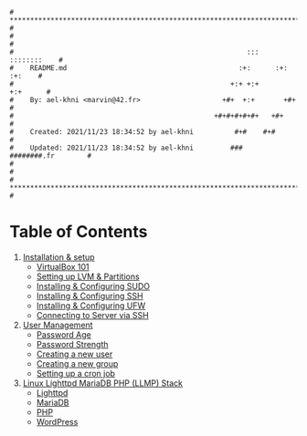```
# **************************************************************************** #
#                                                                              #
#                                                         :::      ::::::::    #
#    README.md                                          :+:      :+:    :+:    #
#                                                     +:+ +:+         +:+      #
#    By: ael-khni <marvin@42.fr>                    +#+  +:+       +#+         #
#                                                 +#+#+#+#+#+   +#+            #
#    Created: 2021/11/23 18:34:52 by ael-khni          #+#    #+#              #
#    Updated: 2021/11/23 18:34:52 by ael-khni         ###   ########.fr        #
#                                                                              #
# **************************************************************************** #
```

# Table of Contents
1. [Installation & setup](https://github.com/achrafelkhnissi/1337/blob/master/42curses/Born2beRoot/Installation_and_setup.md)
	- [VirtualBox 101](https://github.com/achrafelkhnissi/1337/blob/master/42curses/Born2beRoot/Installation_and_setup.md#virtualbox-101)
	- [Setting up LVM & Partitions](https://github.com/achrafelkhnissi/1337/blob/master/42curses/Born2beRoot/Installation_and_setup.md#born2beroot)
	- [Installing & Configuring SUDO](https://github.com/achrafelkhnissi/1337/blob/master/42curses/Born2beRoot/Installation_and_setup.md#sudo)
	- [Installing & Configuring SSH](https://github.com/achrafelkhnissi/1337/blob/master/42curses/Born2beRoot/Installation_and_setup.md#ssh)
	- [Installing & Configuring UFW](https://github.com/achrafelkhnissi/1337/blob/master/42curses/Born2beRoot/Installation_and_setup.md#ufw)
	- [Connecting to Server via SSH](https://github.com/achrafelkhnissi/1337/blob/master/42curses/Born2beRoot/Installation_and_setup.md#connecting-to-server-via-ssh)
2. [User Management](https://github.com/achrafelkhnissi/1337/blob/master/42curses/Born2beRoot/Installation_and_setup.md#user-management)
	- [Password Age](https://github.com/achrafelkhnissi/1337/blob/master/42curses/Born2beRoot/Installation_and_setup.md#password-age)
	- [Password Strength](https://github.com/achrafelkhnissi/1337/blob/master/42curses/Born2beRoot/Installation_and_setup.md#password-strength)
	- [Creating a new user](https://github.com/achrafelkhnissi/1337/blob/master/42curses/Born2beRoot/Installation_and_setup.md#creating-a-new-user)
	- [Creating a new group](https://github.com/achrafelkhnissi/1337/blob/master/42curses/Born2beRoot/Installation_and_setup.md#creating-a-new-group)
	- [Setting up a cron job](https://github.com/achrafelkhnissi/1337/blob/master/42curses/Born2beRoot/Installation_and_setup.md#setting-up-a-cron-job)
3. [Linux Lighttpd MariaDB PHP (LLMP) Stack](https://github.com/achrafelkhnissi/1337/blob/master/42curses/Born2beRoot/Installation_and_setup.md#inux-lighttpd-mariadb-php-llmp-stack)
	- [Lighttpd](https://github.com/achrafelkhnissi/1337/blob/master/42curses/Born2beRoot/Installation_and_setup.md#lightthpd)
	- [MariaDB](https://github.com/achrafelkhnissi/1337/blob/master/42curses/Born2beRoot/Installation_and_setup.md#mariadb)
	- [PHP](https://github.com/achrafelkhnissi/1337/blob/master/42curses/Born2beRoot/Installation_and_setup.md#php)
	- [WordPress](https://github.com/achrafelkhnissi/1337/blob/master/42curses/Born2beRoot/Installation_and_setup.md#wordpress)
